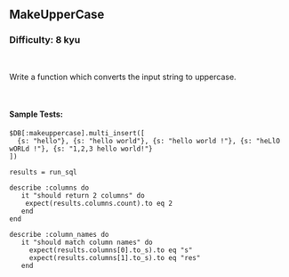 ## MakeUpperCase
### Difficulty: 8 kyu

<br>

<p>Write a function which converts the input string to uppercase.</p>


<br>

#### Sample Tests:

```
$DB[:makeuppercase].multi_insert([
  {s: "hello"}, {s: "hello world"}, {s: "hello world !"}, {s: "heLlO wORLd !"}, {s: "1,2,3 hello world!"}  
])
  
results = run_sql
​
describe :columns do
   it "should return 2 columns" do
    expect(results.columns.count).to eq 2
   end
end
​
describe :column_names do
   it "should match column names" do
     expect(results.columns[0].to_s).to eq "s" 
     expect(results.columns[1].to_s).to eq "res" 
   end
```